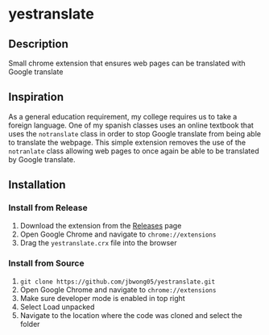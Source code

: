 # yestranslate

## Description
Small chrome extension that ensures web pages can be translated with Google translate

## Inspiration
As a general education requirement, my college requires us to take a foreign language. One of my spanish classes uses an online textbook that uses the `notranslate` class in order to stop Google translate from being able to translate the webpage. This simple extension removes the use of the `notranlate` class allowing web pages to once again be able to be translated by Google translate.

## Installation

### Install from Release
1. Download the extension from the [Releases](https://github.com/jbwong05/yestranslate/releases) page
2. Open Google Chrome and navigate to `chrome://extensions`
3. Drag the `yestranslate.crx` file into the browser 

### Install from Source
1. `git clone https://github.com/jbwong05/yestranslate.git`
2. Open Google Chrome and navigate to `chrome://extensions`
3. Make sure developer mode is enabled in top right
4. Select Load unpacked
5. Navigate to the location where the code was cloned and select the folder